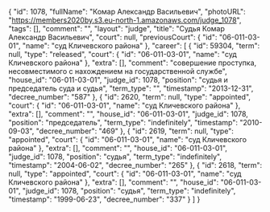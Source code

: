 {
    "id": 1078,
    "fullName": "Комар Александр Васильевич",
    "photoURL": "https://members2020by.s3.eu-north-1.amazonaws.com/judge_1078",
    "tags": [],
    "comment": "",
    "layout": "judge",
    "title": "Судья Комар Александр Васильевич",
    "court": null,
    "previousCourt": {
        "id": "06-011-03-01",
        "name": "суд Кличевского района"
    },
    "career": [
        {
            "id": 59304,
            "term": null,
            "type": "released",
            "court": {
                "id": "06-011-03-01",
                "name": "суд Кличевского района"
            },
            "extra": [],
            "comment": "совершение проступка, несовместимого с нахождением на государственной службе",
            "house_id": "06-011-03-01",
            "judge_id": 1078,
            "position": "судья и председатель суда и судья",
            "term_type": "",
            "timestamp": "2013-12-31",
            "decree_number": "587"
        },
        {
            "id": 2620,
            "term": null,
            "type": "appointed",
            "court": {
                "id": "06-011-03-01",
                "name": "суд Кличевского района"
            },
            "extra": [],
            "comment": "",
            "house_id": "06-011-03-01",
            "judge_id": 1078,
            "position": "председатель",
            "term_type": "indefinitely",
            "timestamp": "2010-09-03",
            "decree_number": "469"
        },
        {
            "id": 2619,
            "term": null,
            "type": "appointed",
            "court": {
                "id": "06-011-03-01",
                "name": "суд Кличевского района"
            },
            "extra": [],
            "comment": "",
            "house_id": "06-011-03-01",
            "judge_id": 1078,
            "position": "судья",
            "term_type": "indefinitely",
            "timestamp": "2004-06-02",
            "decree_number": "265"
        },
        {
            "id": 2618,
            "term": null,
            "type": "appointed",
            "court": {
                "id": "06-011-03-01",
                "name": "суд Кличевского района"
            },
            "extra": [],
            "comment": "",
            "house_id": "06-011-03-01",
            "judge_id": 1078,
            "position": "судья",
            "term_type": "indefinitely",
            "timestamp": "1999-06-23",
            "decree_number": "337"
        }
    ]
}